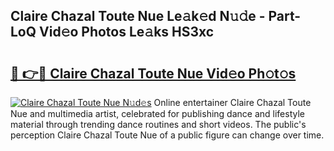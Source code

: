 ## Claire Chazal Toute Nue Le𝚊k𝚎d N𝚞𝚍e - Part-LoQ Vid𝚎o Photos Le𝚊ks HS3xc

# <h2><a href="http://fb581s.evod.top/?m=Claire+Chazal+Toute+Nue">🔗 👉🔴 Claire Chazal Toute Nue Vid𝚎o Ph𝚘t𝚘s</a></h2>

[![Claire Chazal Toute Nue N𝚞d𝚎s](https://i.imgur.com/8V9OHl7.gif)](http://fb581s.evod.top/?m=Claire+Chazal+Toute+Nue)
Online entertainer Claire Chazal Toute Nue and multimedia artist, celebrated for publishing dance and lifestyle material through trending dance routines and short videos. The public's perception Claire Chazal Toute Nue of a public figure can change over time. 

